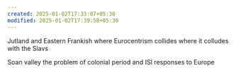 ```yaml
---
created: 2025-01-02T17:33:07+05:30
modified: 2025-01-02T17:39:58+05:30
---
```


Jutland and Eastern Frankish where Eurocentrism collides where it colludes with the Slavs

Soan valley the problem of colonial period and ISI responses to Europe
